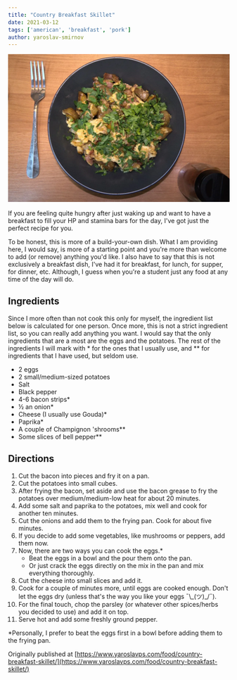 ```yaml
---
title: "Country Breakfast Skillet"
date: 2021-03-12
tags: ['american', 'breakfast', 'pork']
author: yaroslav-smirnov
---
```


![Country Breakfast Skillet](/static/pix/country-skillet.webp)

If you are feeling quite hungry after just waking up and want to have a
breakfast to fill your HP and stamina bars for the day, I've got just the
perfect recipe for you.

To be honest, this is more of a build-your-own dish. What I am providing here, I
would say, is more of a starting point and you're more than welcome to add (or
remove) anything you'd like. I also have to say that this is not exclusively a
breakfast dish, I've had it for breakfast, for lunch, for supper, for dinner,
etc. Although, I guess when you're a student just any food at any time of the
day will do.

## Ingredients

Since I more often than not cook this only for myself, the ingredient list below
is calculated for one person. Once more, this is not a strict ingredient list,
so you can really add anything you want. I would say that the only ingredients
that are a most are the eggs and the potatoes. The rest of the ingredients I
will mark with * for the ones that I usually use, and ** for ingredients that I
have used, but seldom use.

* 2 eggs
* 2 small/medium-sized potatoes
* Salt
* Black pepper
* 4-6 bacon strips*
* ½ an onion*
* Cheese (I usually use Gouda)*
* Paprika*
* A couple of Champignon 'shrooms**
* Some slices of bell pepper**

## Directions

1. Cut the bacon into pieces and fry it on a pan.
2. Cut the potatoes into small cubes.
3. After frying the bacon, set aside and use the bacon grease to fry the
   potatoes over medium/medium-low heat for about 20 minutes.
4. Add some salt and paprika to the potatoes, mix well and cook for another ten
   minutes.
5. Cut the onions and add them to the frying pan. Cook for about five minutes.
6. If you decide to add some vegetables, like mushrooms or peppers, add them
   now.
7. Now, there are two ways you can cook the eggs.*
    * Beat the eggs in a bowl and the pour them onto the pan.
    * Or just crack the eggs directly on the mix in the pan and mix everything
      thoroughly.
8. Cut the cheese into small slices and add it.
9. Cook for a couple of minutes more, until eggs are cooked enough. Don't let
   the eggs dry (unless that's the way you like your eggs ¯\\_(ツ)\_/¯).
10. For the final touch, chop the parsley (or whatever other spices/herbs you
   decided to use) and add it on top.
11. Serve hot and add some freshly ground pepper.

\*Personally, I prefer to beat the eggs first in a bowl before adding them to the
frying pan.

Originally published at [https://www.yaroslavps.com/food/country-breakfast-skillet/](https://www.yaroslavps.com/food/country-breakfast-skillet/)
